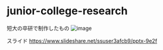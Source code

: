 # junior-college-research
短大の卒研で制作したもの
![image](https://github.com/odango0130/my-junior-college-research/assets/92291544/b3fe0ef5-9cba-4602-b262-1393fb5f84a3)

スライド
https://www.slideshare.net/ssuser3afcb9/pptx-9e2f
